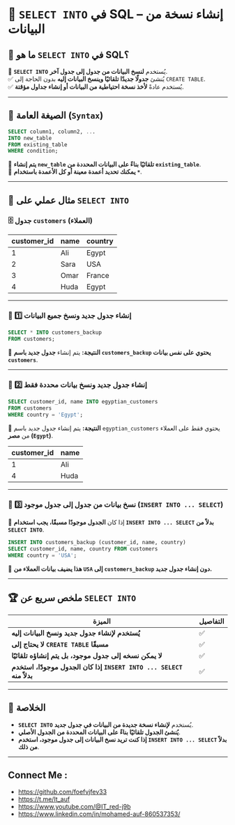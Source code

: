 # 📌 **`SELECT INTO` في SQL – إنشاء نسخة من البيانات**

## 🔹 **ما هو `SELECT INTO` في SQL؟**

🚀 **`SELECT INTO`** يُستخدم **لنسخ البيانات من جدول إلى جدول آخر**.  
✅ يُنشئ **جدولًا جديدًا تلقائيًا وينسخ البيانات إليه** بدون الحاجة إلى `CREATE TABLE`.  
✅ يُستخدم عادةً **لأخذ نسخة احتياطية من البيانات أو إنشاء جداول مؤقتة**.

---

## 🔹 **الصيغة العامة (`Syntax`)**

```sql
SELECT column1, column2, ...  
INTO new_table  
FROM existing_table  
WHERE condition;
```

📌 **يتم إنشاء `new_table` تلقائيًا بناءً على البيانات المحددة من `existing_table`**.  
📌 **يمكنك تحديد أعمدة معينة أو كل الأعمدة باستخدام `*`**.

---

## 🔹 **مثال عملي على `SELECT INTO`**

### 🗄️ **جدول `customers` (العملاء)**

|customer_id|name|country|
|---|---|---|
|1|Ali|Egypt|
|2|Sara|USA|
|3|Omar|France|
|4|Huda|Egypt|

---

### 🎯 **1️⃣ إنشاء جدول جديد ونسخ جميع البيانات**

```sql
SELECT * INTO customers_backup  
FROM customers;
```

🔹 **النتيجة:** يتم إنشاء **جدول جديد باسم `customers_backup` يحتوي على نفس بيانات `customers`**.

---

### 🎯 **2️⃣ إنشاء جدول جديد ونسخ بيانات محددة فقط**

```sql
SELECT customer_id, name INTO egyptian_customers  
FROM customers  
WHERE country = 'Egypt';
```

🔹 **النتيجة:** يتم إنشاء جدول جديد باسم `egyptian_customers` يحتوي فقط على العملاء من **مصر (`Egypt`)**.

|customer_id|name|
|---|---|
|1|Ali|
|4|Huda|

---

### 🎯 **3️⃣ نسخ بيانات من جدول إلى جدول موجود (`INSERT INTO ... SELECT`)**

🚀 إذا كان **الجدول موجودًا مسبقًا، يجب استخدام `INSERT INTO ... SELECT` بدلاً من `SELECT INTO`**.

```sql
INSERT INTO customers_backup (customer_id, name, country)  
SELECT customer_id, name, country FROM customers  
WHERE country = 'USA';
```

📌 **هذا يضيف بيانات العملاء من `USA` إلى `customers_backup` دون إنشاء جدول جديد.**

---

## 🏆 **ملخص سريع عن `SELECT INTO`**

|الميزة|التفاصيل|
|---|---|
|**يُستخدم لإنشاء جدول جديد ونسخ البيانات إليه**|✅|
|**لا يحتاج إلى `CREATE TABLE` مسبقًا**|✅|
|**لا يمكن نسخه إلى جدول موجود، بل يتم إنشاؤه تلقائيًا**|✅|
|**إذا كان الجدول موجودًا، استخدم `INSERT INTO ... SELECT` بدلاً منه**|✅|

---

## 🎯 **الخلاصة**

- **`SELECT INTO`** يُستخدم **لإنشاء نسخة جديدة من البيانات في جدول جديد**.
- **يُنشئ الجدول تلقائيًا بناءً على البيانات المحددة من الجدول الأصلي**.
- **إذا كنت تريد نسخ البيانات إلى جدول موجود، استخدم `INSERT INTO ... SELECT` بدلاً من ذلك**.

---


## Connect Me :

- https://github.com/foefvjfev33
- https://t.me/It_auf
- https://www.youtube.com/@IT_red-j9b
- https://www.linkedin.com/in/mohamed-auf-860537353/